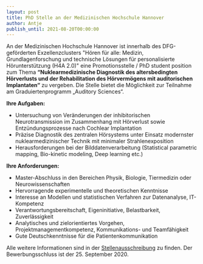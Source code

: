 ```yaml
---
layout: post
title: PhD Stelle an der Medizinischen Hochschule Hannover
author: Antje
publish_until: 2021-08-20T00:00:00
---
```


An der Medizinischen Hochschule Hannover ist innerhalb des DFG-geförderten Exzellenzclusters "Hören für alle: Medizin, Grundlagenforschung und technische Lösungen für personalisierte Hörunterstützung (H4A 2.0)" eine Promotionsstelle / PhD student position zum Thema **“Nuklearmedizinische Diagnostik des altersbedingten Hörverlusts und der Rehabilitation des Hörvermögens mit auditorischen Implantaten“** zu vergeben.
Die Stelle bietet die Möglichkeit zur Teilnahme am Graduiertenprogramm „Auditory Sciences“.

**Ihre Aufgaben:**
* Untersuchung von Veränderungen der inhibitorischen Neurotransmission im Zusammenhang mit Hörverlust sowie Entzündungsprozesse nach Cochlear Implantation
* Präzise Diagnostik des zentralen Hörsystems unter Einsatz modernster nuklearmedizinischer Technik mit minimaler Strahlenexposition
* Herausforderungen bei der Bilddatenverarbeitung (Statistical parametric mapping, Bio-kinetic modeling, Deep learning etc.)

**Ihre Anforderungen:**
* Master-Abschluss in den Bereichen Physik, Biologie, Tiermedizin oder Neurowissenschaften
* Hervorragende experimentelle und theoretischen Kenntnisse
* Interesse an Modellen und statistischen Verfahren zur Datenanalyse, IT-Kompetenz
* Verantwortungsbereitschaft, Eigeninitiative, Belastbarkeit, Zuverlässigkeit
* Analytisches und zielorientiertes Vorgehen, Projektmanagementkompetenz, Kommunikations- und Teamfähigkeit
* Gute Deutschkenntnisse für die Patientenkommunikation


Alle weitere Informationen sind in der [Stellenausschreibung](dokumente/ausschreibungen_jobboerse/2020-08-20_MHHannover.pdf) zu finden.
Der Bewerbungsschluss ist der 25. September 2020.
